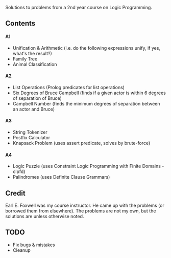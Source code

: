 Solutions to problems from a 2nd year course on Logic Programming.


Contents
--------

#### A1 ####
- Unification & Arithmetic (i.e. do the following expressions unify, if yes, what's the result?)
- Family Tree
- Animal Classification

#### A2 ####
- List Operations (Prolog predicates for list operations)
- Six Degrees of Bruce Campbell (finds if a given actor is within 6 degrees of separation of Bruce)
- Campbell Number (finds the minimum degrees of separation between an actor and Bruce)

#### A3 ####
- String Tokenizer
- Postfix Calculator
- Knapsack Problem (uses assert predicate, solves by brute-force)

#### A4 ####
- Logic Puzzle (uses Constraint Logic Programming with Finite Domains - clpfd)
- Palindromes (uses Definite Clause Grammars)


Credit
------

Earl E. Foxwell was my course instructor. He came up with the problems (or borrowed them from elsewhere).
The problems are not my own, but the solutions are unless otherwise noted.


TODO
----
- Fix bugs & mistakes
- Cleanup
